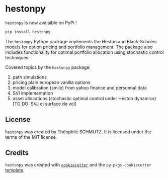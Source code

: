 # hestonpy

`hestonpy` is now avalaible on PyPi !
```bash
pip install hestonpy
```

The `hestonpy` Python package implements the Heston and Black-Scholes models for option pricing and portfolio management. The package also includes functionality for optimal portfolio allocation using stochastic control techniques.

Covered topics by the `hestonpy` package:
1. path simulations
2. pricing plain european vanilla options
3. model calibration (smile) from yahoo finance and personnal data
4. SVI implementation
5. asset allocations (stochastic optimal control under Heston dynamics)
[TO DO: SVJ et surface de vol]

## License

`hestonpy` was created by Théophile SCHMUTZ. It is licensed under the terms of the MIT license.

## Credits

`hestonpy` was created with [`cookiecutter`](https://cookiecutter.readthedocs.io/en/latest/) and the `py-pkgs-cookiecutter` [template](https://github.com/py-pkgs/py-pkgs-cookiecutter).
